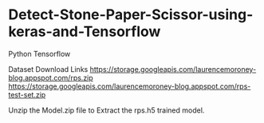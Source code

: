 # Detect-Stone-Paper-Scissor-using-keras-and-Tensorflow
Python Tensorflow

Dataset Download Links
https://storage.googleapis.com/laurencemoroney-blog.appspot.com/rps.zip
https://storage.googleapis.com/laurencemoroney-blog.appspot.com/rps-test-set.zip

Unzip the Model.zip file to Extract the rps.h5 trained model.
